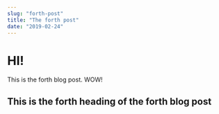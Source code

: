 ```yaml
---
slug: "forth-post"
title: "The forth post"
date: "2019-02-24"
---
```


# HI!

This is the forth blog post. WOW!

## This is the forth heading of the forth blog post
